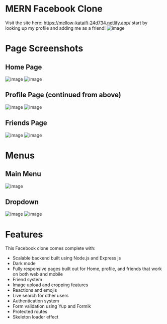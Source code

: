 # MERN Facebook Clone

Visit the site here: https://mellow-kataifi-24d734.netlify.app/
start by looking up my profile and adding me as a friend!
![image](https://user-images.githubusercontent.com/49764019/211646183-cf557917-3ceb-4e83-8c86-539a629d6c4e.png)

# Page Screenshots

## Home Page
![image](https://user-images.githubusercontent.com/49764019/211646638-090dbe6f-a033-4f24-a343-67c8bb8eca32.png)
![image](https://user-images.githubusercontent.com/49764019/211647434-c02b8ff5-03b4-4b7f-9031-90caa1414687.png)


## Profile Page (continued from above)
![image](https://user-images.githubusercontent.com/49764019/211646900-f25bb0ae-ba11-40f3-9707-d9d7e2996ee3.png)
![image](https://user-images.githubusercontent.com/49764019/211647562-bd2909d3-4a26-49b8-b64f-0867bb7cf4fc.png)


## Friends Page
![image](https://user-images.githubusercontent.com/49764019/211647049-8213327e-a5a2-4cd4-b9d5-ac686ce79a12.png)
![image](https://user-images.githubusercontent.com/49764019/211647622-aa068109-a29f-4e0d-80e1-c4ef9af7c3bf.png)


# Menus

## Main Menu
![image](https://user-images.githubusercontent.com/49764019/211647750-7114a7b1-dd27-4244-bcc6-abf081585452.png)

## Dropdown
![image](https://user-images.githubusercontent.com/49764019/211647854-9e572251-f8ee-40b9-8df3-31f09a87d4e7.png)
![image](https://user-images.githubusercontent.com/49764019/211647901-4e2c5e9d-8123-41bf-89d8-6a9b0ab8b657.png)


# Features

This Facebook clone comes complete with:
* Scalable backend built using Node.js and Express js
* Dark mode
* Fully responsive pages built out for Home, profile, and friends that work on both web and mobile
* Friend system
* Image upload and cropping features
* Reactions and emojis
* Live search for other users
* Authentication system
* Form validation using Yup and Formik
* Protected routes
* Skeleton loader effect


